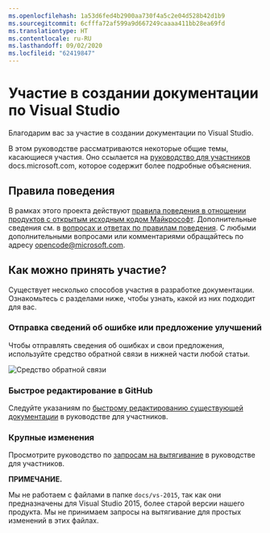 ```yaml
---
ms.openlocfilehash: 1a53d6fed4b2900aa730f4a5c2e04d528b42d1b9
ms.sourcegitcommit: 6cfffa72af599a9d667249caaaa411bb28ea69fd
ms.translationtype: HT
ms.contentlocale: ru-RU
ms.lasthandoff: 09/02/2020
ms.locfileid: "62419847"
---
```

# <a name="contribute-to-visual-studio-documentation"></a>Участие в создании документации по Visual Studio

Благодарим вас за участие в создании документации по Visual Studio.

В этом руководстве рассматриваются некоторые общие темы, касающиеся участия. Оно ссылается на [руководство для участников](https://docs.microsoft.com/contribute) docs.microsoft.com, которое содержит более подробные объяснения.

## <a name="code-of-conduct"></a>Правила поведения

В рамках этого проекта действуют [правила поведения в отношении продуктов с открытым исходным кодом Майкрософт](https://opensource.microsoft.com/codeofconduct/). Дополнительные сведения см. в [вопросах и ответах по правилам поведения](https://opensource.microsoft.com/codeofconduct/faq/). С любыми дополнительными вопросами или комментариями обращайтесь по адресу [opencode@microsoft.com](mailto:opencode@microsoft.com).

## <a name="how-can-i-contribute"></a>Как можно принять участие?

Существует несколько способов участия в разработке документации. Ознакомьтесь с разделами ниже, чтобы узнать, какой из них подходит для вас.

### <a name="report-bugs-or-suggest-enhancements"></a>Отправка сведений об ошибке или предложение улучшений

Чтобы отправлять сведения об ошибках и свои предложения, используйте средство обратной связи в нижней части любой статьи.

![Средство обратной связи](media/feedback-tool.png)

### <a name="quick-edit-in-github"></a>Быстрое редактирование в GitHub

Следуйте указаниям по [быстрому редактированию существующей документации](https://docs.microsoft.com/contribute/#quick-edits-to-existing-documents) в руководстве для участников.

### <a name="larger-edits"></a>Крупные изменения

Просмотрите руководство по [запросам на вытягивание](https://docs.microsoft.com/contribute/how-to-write-workflows-major#pull-request-processing) в руководстве для участников.

**ПРИМЕЧАНИЕ.**

Мы не работаем с файлами в папке `docs/vs-2015`, так как они предназначены для Visual Studio 2015, более старой версии нашего продукта. Мы не принимаем запросы на вытягивание для простых изменений в этих файлах.
